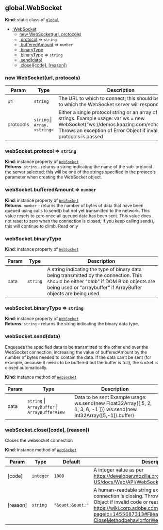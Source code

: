 
<a name="module-global-websocket" id="module-global-websocket"></a>

## global.WebSocket
**Kind**: static class of [`global`](#module-global)  

* [.WebSocket](#module-global-websocket)
    * [new WebSocket(url, protocols)](#new-module-global-websocket-new)
    * [.protocol](#module-global-websocket-protocol) ⇒ `string`
    * [.bufferedAmount](#module-global-websocket-bufferedamount) ⇒ `number`
    * [.binaryType](#module-global-websocket-binarytype)
    * [.binaryType](#module-global-websocket-binarytype) ⇒ `string`
    * [.send(data)](#module-global-websocket-send)
    * [.close([code], [reason])](#module_global.WebSocket+close)


<a name="new-module-global-websocket-new" id="new-module-global-websocket-new"></a>

### new WebSocket(url, protocols)

| Param | Type | Description |
| --- | --- | --- |
| url | `string` | The URL to which to connect; this should be the URL to which the WebSocket server will respond. |
| protocols | `string` \| `Array.<string>` | Either a single protocol string or an array of protocol strings. Example usage: var ws = new WebSocket("ws://demos.kaazing.com/echo","xmpp"); Throws an exception of Error Object if invalid url or protocols is passed |


<a name="module-global-websocket-protocol" id="module-global-websocket-protocol"></a>

### webSocket.protocol ⇒ `string`
**Kind**: instance property of [`WebSocket`](#module-global-websocket)  
**Returns**: `string` - returns a string indicating the name of the sub-protocol the server selected;
this will be one of the strings specified in the protocols parameter when creating the WebSocket object.  

<a name="module-global-websocket-bufferedamount" id="module-global-websocket-bufferedamount"></a>

### webSocket.bufferedAmount ⇒ `number`
**Kind**: instance property of [`WebSocket`](#module-global-websocket)  
**Returns**: `number` - returns the number of bytes of data that have been queued using calls to send() but not yet transmitted to the network.
This value resets to zero once all queued data has been sent.
This value does not reset to zero when the connection is closed;
if you keep calling send(), this will continue to climb. Read only  

<a name="module-global-websocket-binarytype" id="module-global-websocket-binarytype"></a>

### webSocket.binaryType
**Kind**: instance property of [`WebSocket`](#module-global-websocket)  

| Param | Type | Description |
| --- | --- | --- |
| data | `string` | A string indicating the type of binary data being transmitted by the connection. This should be either "blob" if DOM Blob objects are being used or "arraybuffer" if ArrayBuffer objects are being used. |


<a name="module-global-websocket-binarytype" id="module-global-websocket-binarytype"></a>

### webSocket.binaryType ⇒ `string`
**Kind**: instance property of [`WebSocket`](#module-global-websocket)  
**Returns**: `string` - returns the string indicating the binary data type.  

<a name="module-global-websocket-send" id="module-global-websocket-send"></a>

### webSocket.send(data)
Enqueues the specified data to be transmitted to the other end over the WebSocket connection,
increasing the value of bufferedAmount by the number of bytes needed to contain the data.
If the data can't be sent (for example, because it needs to be buffered but the buffer is full), the socket is closed automatically.

**Kind**: instance method of [`WebSocket`](#module-global-websocket)  

| Param | Type | Description |
| --- | --- | --- |
| data | `string` \| `ArrayBuffer` \| `ArrayBufferView` | Data to be sent Example usage: ws.send(new Float32Array([ 5, 2, 1, 3, 6, -1 ]))                ws.send(new Int32Array([5,-1]).buffer) |


<a name="module-global-websocket-close" id="module-global-websocket-close"></a>

### webSocket.close([code], [reason])
Closes the websocket connection

**Kind**: instance method of [`WebSocket`](#module-global-websocket)  

| Param | Type | Default | Description |
| --- | --- | --- | --- |
| [code] | `integer` | <code>1000</code> | A integer value as per https://developer.mozilla.org/en-US/docs/Web/API/WebSocket#close(). |
| [reason] | `string` | <code>&quot;\&quot;\&quot;&quot;</code> | A human-readable string explaining why the connection is closing. Throws an exception of Error Object if invalid code or reason is passed Refer https://wiki.corp.adobe.com/pages/viewpage.action?pageId=1455687313#FileandNetworkI/OTestCases-CloseMethodbehaviorforWebSockets |

